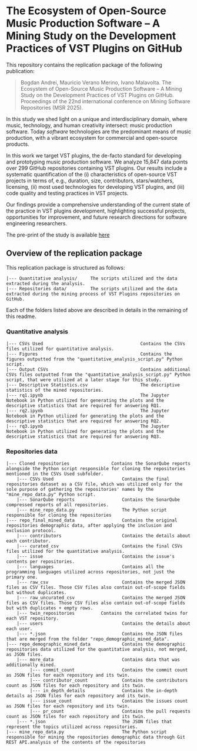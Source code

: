 # The Ecosystem of Open-Source Music Production Software – A Mining Study on the Development Practices of VST Plugins on GitHub

This repository contains the replication package of the following publication:
> Bogdan Andrei, Mauricio Verano Merino, Ivano Malavolta. The Ecosystem of Open-Source Music Production Software – A Mining Study on the Development Practices of VST Plugins on GitHub. Proceedings of the 22nd international conference on Mining Software Repositories (MSR 2025).

In this study we shed light on a unique and interdisciplinary domain, where music, technology, and human creativity intersect: music production software. Today _software_ technologies are the predominant means of music production, with a vibrant ecosystem for commercial and open-source products.

In this work we target VST plugins, the de-facto standard for developing and prototyping music production software. We analyze 15,847 data points over 299 GitHub repositories containing VST plugins. Our results include a systematic quantification of the (i) characteristics of open-source VST projects in terms of, e.g., duration, size, contributors, stars/watchers, licensing, (ii) most used technologies for developing VST plugins, and (iii) code quality and testing practices in VST projects.

Our findings provide a comprehensive understanding of the current state of the practice in VST plugins development, highlighting successful projects, opportunities for improvement, and future research directions for software engineering researchers.

The pre-print of the study is available [here](https://www.ivanomalavolta.com/files/papers/MSR_2025.pdf)

## Overview of the replication package
This replication package is structured as follows:

    |--- Quantitative analysis/     The scripts utilized and the data extracted during the analysis.
    |--- Repositories data/   	    The scripts utilized and the data extracted during the mining process of VST Plugins repositories on GitHub.
 
Each of the folders listed above are described in details in the remaining of this readme.

### Quantitative analysis

    |--- CSVs Used                                     Contains the CSVs files utilized for quantitative analysis.   
    |--- Figures                                       Contains the figures outputted from the "quantitative_analysis_script.py" Python script.
    |--- Output CSVs                                   Contains additional CSVs files outputted from the "quantitative_analysis_script.py" Python script, that were utilized at a later stage for this study.
    |--- Descriptive Statistics.csv                    The descriptive statistics of the mined repositories.
    |--- rq1.ipynb                                     The Jupyter Notebook in Python utilized for generating the plots and the descriptive statistics that are required for answering RQ1.
    |--- rq2.ipynb                                     The Jupyter Notebook in Python utilized for generating the plots and the descriptive statistics that are required for answering RQ2.
    |--- rq3.ipynb                                     The Jupyter Notebook in Python utilized for generating the plots and the descriptive statistics that are required for answering RQ3.

### Repositories data
  
	|--- Cloned repositories                Contains the SonarQube reports alongside the Python script responsible for cloning the repositories mentioned in the CSVs Used subfolder. 
        |--- CSVs Used                       	Contains the final repositories dataset as a CSV file, which was utilized only for the sole purpose of gathering the repositories' names by the "mine_repo_data.py" Python script.
        |--- SonarQube reports               	Contains the SonarQube compressed reports of all repositories. 
        |--- mine_repo_data.py               	The Python script responsible for cloning the repositories
	|--- repo_final_mined_data              	Contains the original repositories demographic data, after applying the inclusion and exclusion protocol.
        |--- contributors                   	Contains the details about each contributor.
        |--- curated_csv                     	Contains the final CSVs files utilized for the quantitative analysis.
        |--- issue                           	Contains the issue's contents per repositories.
        |--- languages                       	Contains all the programming languages utilized across repositories, not just the primary one.
        |--- raw_csv                         	Contains the merged JSON files as CSV files. Those CSV files also contain out-of-scope fields but without duplicates.
        |--- raw_uncurated_csv               	Contains the merged JSON files as CSV files. Those CSV files also contain out-of-scope fields but with duplicates + empty rows.
	    |--- twin_repositories			Contains the correlated twins for each VST repository.
        |--- users                           	Contains the details about each user.
        |--- *.json                          	Contains the JSON files that are merged from the folder "repo_demographic_mined_data".
	|--- repo_demographic_mined_data         	Contains the demographic repositories data utilized for the quantitative analysis, not merged, as JSON files.
        |--- more_data                       	Contains data that was additionally mined.
             |--- commit_count               	Contains the commit count as JSON files for each repository and its twin.
             |--- contributor_count          	Contains the contributors count as JSON files for each repository and its twin.
             |--- in_depth_details           	Contains the in-depth details as JSON files for each repository and its twin.
             |--- issue_count                	Contains the issues count as JSON files for each repository and its twin.
             |--- pr_count                   	Contains the pull requests count as JSON files for each repository and its twin.
        |--- *.json                          	The JSON files that represent the topics utilized across repositories.
	|--- mine_repo_data.py                   	The Python script responsible for mining the repositories demographic data through Git REST API.analysis of the contents of the repositories
